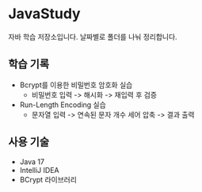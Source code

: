# JavaStudy

자바 학습 저장소입니다. 날짜별로 폴더를 나눠 정리합니다.

## 학습 기록

- Bcrypt를 이용한 비밀번호 암호화 실습
  - 비밀번호 입력 -> 해시화 -> 재입력 후 검증
- Run-Length Encoding 실습 
  - 문자열 입력 -> 연속된 문자 개수 세어 압축 -> 결과 출력

##  사용 기술

- Java 17
- IntelliJ IDEA
- BCrypt 라이브러리


